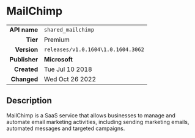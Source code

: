 # MailChimp
| | |
|-:|-|
|**API name**|`shared_mailchimp`|
|**Tier**|Premium|
|**Version**|`releases/v1.0.1604\1.0.1604.3062`|
|**Publisher**|**Microsoft**|
|**Created**|Tue Jul 10 2018|
|**Changed**|Wed Oct 26 2022|

## Description
MailChimp is a SaaS service that allows businesses to manage and automate email marketing activities, including sending marketing emails, automated messages and targeted campaigns.
